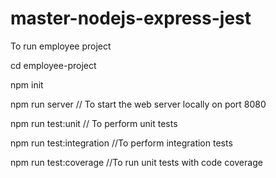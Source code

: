 # master-nodejs-express-jest

To run employee project

cd employee-project

npm init

npm run server // To start the web server locally on port 8080

npm run test:unit // To perform unit tests

npm run test:integration //To perform integration tests

npm run test:coverage //To run unit tests with code coverage

